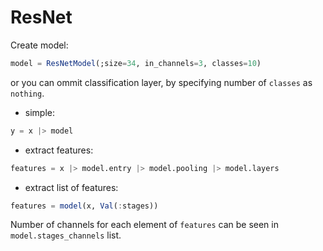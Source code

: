 # ResNet

Create model:

```julia
model = ResNetModel(;size=34, in_channels=3, classes=10)
```

or you can ommit classification layer,
by specifying number of `classes` as `nothing`.

- simple:

```julia
y = x |> model
```

- extract features:

```julia
features = x |> model.entry |> model.pooling |> model.layers
```

- extract list of features:

```julia
features = model(x, Val(:stages))
```

Number of channels for each element of `features`
can be seen in `model.stages_channels` list.
